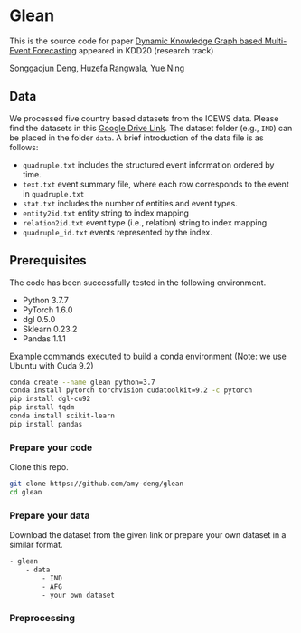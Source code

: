 # Glean

This is the source code for paper [Dynamic Knowledge Graph based Multi-Event Forecasting](https://yue-ning.github.io/docs/KDD20-glean.pdf) appeared in KDD20 (research track)

[Songgaojun Deng](https://amy-deng.github.io/home/), [Huzefa Rangwala](https://cs.gmu.edu/~hrangwal/), [Yue Ning](https://yue-ning.github.io/)


## Data
We processed five country based datasets from the ICEWS data. Please find the datasets in this [Google Drive Link](https://drive.google.com/drive/folders/1qrF1e9I8pnVlCRjb-NPiidZCu5oA0NWL?usp=sharing). The dataset folder (e.g., `IND`) can be placed in the folder `data`. A brief introduction of the data file is as follows:
- `quadruple.txt` includes the structured event information ordered by time.
- `text.txt` event summary file, where each row corresponds to the event in `quadruple.txt`
- `stat.txt` includes the number of entities and event types.
- `entity2id.txt` entity string to index mapping
- `relation2id.txt` event type (i.e., relation) string to index mapping
- `quadruple_id.txt` events represented by the index.

## Prerequisites
The code has been successfully tested in the following environment.
- Python 3.7.7
- PyTorch 1.6.0
- dgl 0.5.0
- Sklearn 0.23.2
- Pandas 1.1.1

Example commands executed to build a conda environment (Note: we use Ubuntu with Cuda 9.2)
```sh
conda create --name glean python=3.7
conda install pytorch torchvision cudatoolkit=9.2 -c pytorch
pip install dgl-cu92
pip install tqdm
conda install scikit-learn
pip install pandas
```

### Prepare your code
Clone this repo.
```bash
git clone https://github.com/amy-deng/glean
cd glean
```
### Prepare your data
Download the dataset from the given link or prepare your own dataset in a similar format.
```sh
- glean
	- data
		- IND
		- AFG
		- your own dataset
```

### Preprocessing
